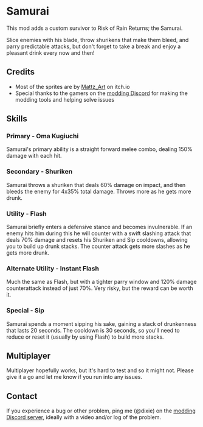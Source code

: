 # Samurai 

This mod adds a custom survivor to Risk of Rain Returns; the Samurai. 

Slice enemies with his blade, throw shurikens that make them bleed, and parry predictable attacks,
but don't forget to take a break and enjoy a pleasant drink every now and then!


## Credits

- Most of the sprites are by [Mattz_Art](https://xzany.itch.io/samurai-2d-pixel-art) on itch.io
- Special thanks to the gamers on the [modding Discord](https://discord.gg/VjS57cszMq) for making 
  the modding tools and helping solve issues


## Skills

### Primary - Oma Kugiuchi

Samurai's primary ability is a straight forward melee combo, dealing 150% damage with each hit.


### Secondary - Shuriken

Samurai throws a shuriken that deals 60% damage on impact, and then bleeds the enemy for 4x35%
total damage. Throws more as he gets more drunk.


### Utility - Flash

Samurai briefly enters a defensive stance and becomes invulnerable. If an enemy hits him during
this he will counter with a swift slashing attack that deals 70% damage and resets his Shuriken 
and Sip cooldowns, allowing you to build up drunk stacks. The counter attack gets more slashes as 
he gets more drunk.


### Alternate Utility - Instant Flash

Much the same as Flash, but with a tighter parry window and 120% damage counterattack instead of
just 70%. Very risky, but the reward can be worth it.


### Special - Sip

Samurai spends a moment sipping his sake, gaining a stack of drunkenness that lasts 20 seconds.
The cooldown is 30 seconds, so you'll need to reduce or reset it (usually by using Flash) to build 
more stacks.


## Multiplayer

Multiplayer hopefully works, but it's hard to test and so it might not. Please give it a go and let
me know if you run into any issues. 


## Contact

If you experience a bug or other problem, ping me (@dixie) on the 
[modding Discord server](https://discord.gg/VjS57cszMq), ideally with a video and/or log of the 
problem. 

